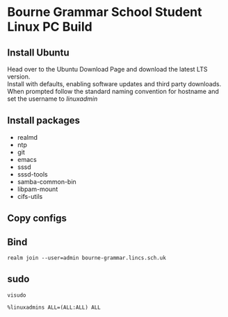 # Bourne Grammar School Student Linux PC Build

## Install Ubuntu

Head over to the Ubuntu Download Page and download the latest LTS version.  
Install with defaults, enabling software updates and third party downloads.  
When prompted follow the standard naming convention for hostname and set the username to *linuxadmin*  

## Install packages

 * realmd
 * ntp
 * git
 * emacs
 * sssd
 * sssd-tools
 * samba-common-bin
 * libpam-mount
 * cifs-utils

## Copy configs

## Bind

`realm join --user=admin bourne-grammar.lincs.sch.uk`

## sudo

`visudo`

`%linuxadmins ALL=(ALL:ALL) ALL`
